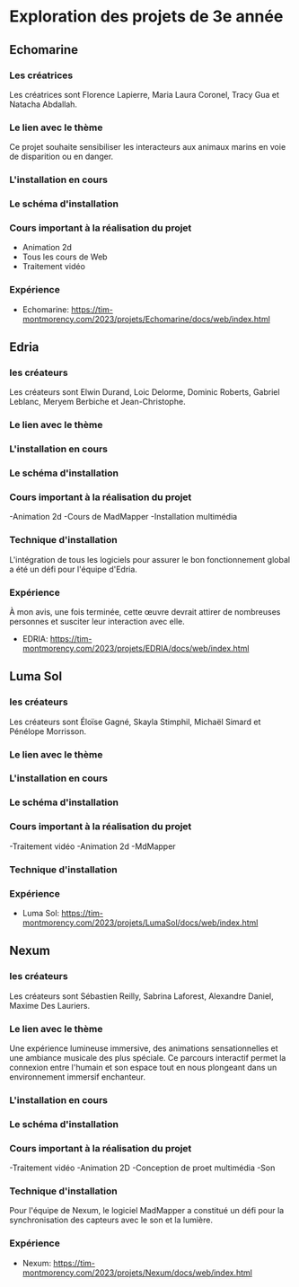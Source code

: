 # Exploration des projets de 3e année

## Echomarine
### Les créatrices
Les créatrices sont Florence Lapierre, Maria Laura Coronel, Tracy Gua et Natacha Abdallah.

### Le lien avec le thème
Ce projet souhaite sensibiliser les interacteurs aux animaux marins en voie de disparition ou en danger.

### L'installation en cours

### Le schéma d'installation

### Cours important à la réalisation du projet
- Animation 2d
- Tous les cours de Web
- Traitement vidéo

### Expérience 

- Echomarine: https://tim-montmorency.com/2023/projets/Echomarine/docs/web/index.html

## Edria
### les créateurs
Les créateurs sont Elwin Durand, Loic Delorme, Dominic Roberts, Gabriel Leblanc, Meryem Berbiche et Jean-Christophe.
 
### Le lien avec le thème

### L'installation en cours

### Le schéma d'installation

### Cours important à la réalisation du projet
-Animation 2d
-Cours de MadMapper
-Installation multimédia

### Technique d'installation
L'intégration de tous les logiciels pour assurer le bon fonctionnement global a été un défi pour l'équipe d'Edria.

### Expérience 
À mon avis, une fois terminée, cette œuvre devrait attirer de nombreuses personnes et susciter leur interaction avec elle.

- EDRIA: https://tim-montmorency.com/2023/projets/EDRIA/docs/web/index.html

## Luma Sol
### les créateurs
Les créateurs sont Éloïse Gagné, Skayla Stimphil, Michaël Simard et Pénélope Morrisson.
 
### Le lien avec le thème

### L'installation en cours

### Le schéma d'installation

### Cours important à la réalisation du projet
-Traitement vidéo
-Animation 2d
-MdMapper

### Technique d'installation

### Expérience 

- Luma Sol: https://tim-montmorency.com/2023/projets/LumaSol/docs/web/index.html

## Nexum
### les créateurs
Les créateurs sont Sébastien Reilly, Sabrina Laforest, Alexandre Daniel, Maxime Des Lauriers.

### Le lien avec le thème
Une expérience lumineuse immersive, des animations sensationnelles et une ambiance musicale des plus spéciale. Ce parcours interactif permet la connexion entre l'humain et son espace tout en nous plongeant dans un environnement immersif enchanteur.

### L'installation en cours

### Le schéma d'installation

### Cours important à la réalisation du projet
-Traitement vidéo
-Animation 2D
-Conception de proet multimédia
-Son

### Technique d'installation
Pour l'équipe de Nexum, le logiciel MadMapper a constitué un défi pour la synchronisation des capteurs avec le son et la lumière.

### Expérience 

- Nexum: https://tim-montmorency.com/2023/projets/Nexum/docs/web/index.html
